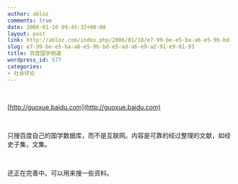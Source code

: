 ```yaml
---
author: abloz
comments: true
date: 2006-01-10 09:45:32+00:00
layout: post
link: http://abloz.com/index.php/2006/01/10/e7-99-be-e5-ba-a6-e5-9b-bd-e5-ad-a6-e9-a2-91-e9-81-93/
slug: e7-99-be-e5-ba-a6-e5-9b-bd-e5-ad-a6-e9-a2-91-e9-81-93
title: 百度国学频道
wordpress_id: 577
categories:
- 社会评论
---
```


 




[http://guoxue.baidu.com](http://guoxue.baidu.com)




 




只搜百度自己的国学数据库，而不是互联网。内容是可靠的经过整理的文献，如经史子集，文集。




 




还正在完善中。可以用来搜一些资料。




 




 

